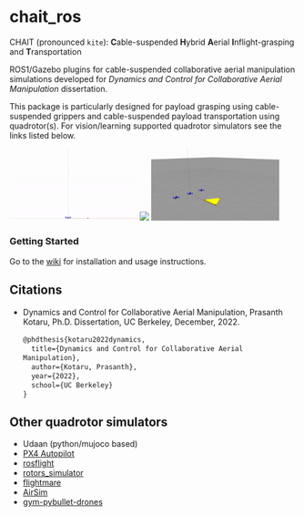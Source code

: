 # chait_ros

CHAIT (pronounced `kite`): **C**able-suspended **H**ybrid **A**erial **I**nflight-grasping and **T**ransportation

ROS1/Gazebo plugins for cable-suspended collaborative aerial manipulation simulations developed for *Dynamics and
Control for Collaborative Aerial Manipulation* dissertation.

This package is particularly designed for payload grasping using cable-suspended grippers and cable-suspended payload
transportation using quadrotor(s).
For vision/learning supported quadrotor simulators see the links listed below.

<p float="left">
  <img src=".media/oneQuadInflight.gif" width="225" /> 
  <img src=".media/twoQuadHouse.gif" width="225" />
  <img src=".media/threeQuadGrasp.gif" width="225" />
</p>

### Getting Started

Go to the [wiki](.docs/home.md) for installation and usage instructions.


## Citations

- Dynamics and Control for Collaborative Aerial Manipulation, Prasanth Kotaru, Ph.D. Dissertation, UC Berkeley, December, 2022.
  
  ```
  @phdthesis{kotaru2022dynamics,
    title={Dynamics and Control for Collaborative Aerial Manipulation},
    author={Kotaru, Prasanth},
    year={2022},
    school={UC Berkeley}
  }
  ```

## Other quadrotor simulators

- Udaan (python/mujoco based)
- [PX4 Autopilot](https://docs.px4.io/main/en/simulation/)
- [rosflight](https://github.com/rosflight/rosflight)
- [rotors_simulator](https://github.com/ethz-asl/rotors_simulator)
- [flightmare](https://github.com/uzh-rpg/flightmare)
- [AirSim](https://microsoft.github.io/AirSim/)
- [gym-pybullet-drones](https://github.com/utiasDSL/gym-pybullet-drones)



